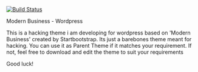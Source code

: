[![Build Status](https://travis-ci.org/Automattic/_s.svg?branch=master)](https://travis-ci.org/Automattic/_s)

Modern Business - Wordpress


This is a hacking theme i am developing for wordpress based on 'Modern Business' created by Startbootstrap. Its just a barebones theme meant for hacking. You can use it as Parent Theme if it matches your requirement. If not, feel free to download and edit the theme to suit your requirements

Good luck!
